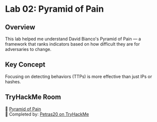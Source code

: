 
# Lab 02: Pyramid of Pain

## Overview
This lab helped me understand David Bianco's Pyramid of Pain — a framework that ranks indicators based on how difficult they are for adversaries to change.

## Key Concept
Focusing on detecting behaviors (TTPs) is more effective than just IPs or hashes.

## TryHackMe Room
🔗 [Pyramid of Pain](https://tryhackme.com/room/pyramidofpain)  
👤 Completed by: [Petras20 on TryHackMe](https://tryhackme.com/p/Petras20)
